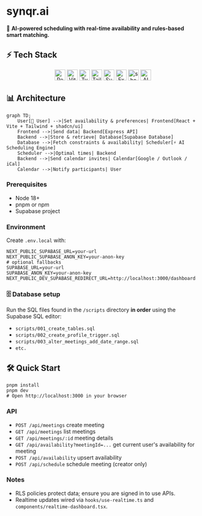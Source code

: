 # synqr.ai

🚀 **AI-powered scheduling with real-time availability and rules-based smart matching.**

## ⚡ Tech Stack
<p align="center">
  <a href="https://reactjs.org/"><img src="https://img.shields.io/badge/React-61DAFB?logo=react&logoColor=black" height="28" alt="React" /></a>
  <a href="https://vitejs.dev/"><img src="https://img.shields.io/badge/Vite-646CFF?logo=vite&logoColor=white" height="28" alt="Vite" /></a>
  <a href="https://www.typescriptlang.org/"><img src="https://img.shields.io/badge/TypeScript-3178C6?logo=typescript&logoColor=white" height="28" alt="TypeScript" /></a>
  <a href="https://tailwindcss.com/"><img src="https://img.shields.io/badge/TailwindCSS-06B6D4?logo=tailwind-css&logoColor=white" height="28" alt="Tailwind CSS" /></a>
  <a href="https://supabase.com/"><img src="https://img.shields.io/badge/Supabase-3ECF8E?logo=supabase&logoColor=white" height="28" alt="Supabase" /></a>
  <a href="https://expressjs.com/"><img src="https://img.shields.io/badge/Express-000000?logo=express&logoColor=white" height="28" alt="Express" /></a>
  <a href="https://ui.shadcn.com/"><img src="https://img.shields.io/badge/shadcn/ui-black?logo=radixui&logoColor=white" height="28" alt="shadcn/ui" /></a>
  <a href="#"><img src="https://img.shields.io/badge/AI-FFDD00?logo=python&logoColor=black" height="28" alt="AI Engine" /></a>
</p>

## 📊 Architecture
```mermaid
graph TD;
    User[🧑 User] -->|Set availability & preferences| Frontend[React + Vite + Tailwind + shadcn/ui]
    Frontend -->|Send data| Backend[Express API]
    Backend -->|Store & retrieve| Database[Supabase Database]
    Database -->|Fetch constraints & availability| Scheduler[⚡ AI Scheduling Engine]
    Scheduler -->|Optimal times| Backend
    Backend -->|Send calendar invites| Calendar[Google / Outlook / iCal]
    Calendar -->|Notify participants| User
```

### Prerequisites
- Node 18+
- pnpm or npm
- Supabase project

### Environment
Create `.env.local` with:

```
NEXT_PUBLIC_SUPABASE_URL=your-url
NEXT_PUBLIC_SUPABASE_ANON_KEY=your-anon-key
# optional fallbacks
SUPABASE_URL=your-url
SUPABASE_ANON_KEY=your-anon-key
NEXT_PUBLIC_DEV_SUPABASE_REDIRECT_URL=http://localhost:3000/dashboard
```

### 🗄 Database setup
Run the SQL files found in the `/scripts` directory **in order** using the Supabase SQL editor:
- `scripts/001_create_tables.sql`
- `scripts/002_create_profile_trigger.sql`
- `scripts/003_alter_meetings_add_date_range.sql`
- `etc.`

## 🛠 Quick Start
```
pnpm install
pnpm dev
# Open http://localhost:3000 in your browser
```

### API
- `POST /api/meetings` create meeting
- `GET /api/meetings` list meetings
- `GET /api/meetings/:id` meeting details
- `GET /api/availability?meetingId=...` get current user's availability for meeting
- `POST /api/availability` upsert availability
- `POST /api/schedule` schedule meeting (creator only)

### Notes
- RLS policies protect data; ensure you are signed in to use APIs.
- Realtime updates wired via `hooks/use-realtime.ts` and `components/realtime-dashboard.tsx`.
